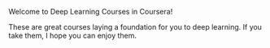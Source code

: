 Welcome to Deep Learning Courses in Coursera!

These are great courses laying a foundation for you to deep learning. If you take them, I hope you can enjoy them.
